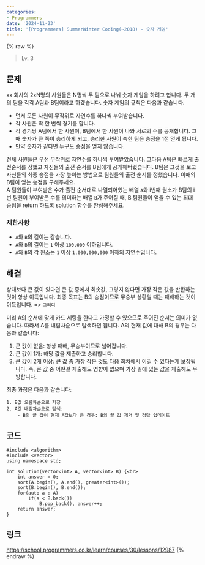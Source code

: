 ```yaml
---
categories:
- Programmers
date: '2024-11-23'
title: '[Programmers] SummerWinter Coding(~2018) - 숫자 게임'
---
```


{% raw %}
> Lv. 3<br>

## 문제
xx 회사의 2xN명의 사원들은 N명씩 두 팀으로 나눠 숫자 게임을 하려고 합니다. 두 개의 팀을 각각 A팀과 B팀이라고 하겠습니다. 숫자 게임의 규칙은 다음과 같습니다.

-   먼저 모든 사원이 무작위로 자연수를 하나씩 부여받습니다.
-   각 사원은 딱 한 번씩 경기를 합니다.
-   각 경기당 A팀에서 한 사원이, B팀에서 한 사원이 나와 서로의 수를 공개합니다. 그때 숫자가 큰 쪽이 승리하게 되고, 승리한 사원이 속한 팀은 승점을 1점 얻게 됩니다.
-   만약 숫자가 같다면 누구도 승점을 얻지 않습니다.

전체 사원들은 우선 무작위로 자연수를 하나씩 부여받았습니다. 그다음 A팀은 빠르게 출전순서를 정했고 자신들의 출전 순서를 B팀에게 공개해버렸습니다. B팀은 그것을 보고 자신들의 최종 승점을 가장 높이는 방법으로 팀원들의 출전 순서를 정했습니다. 이때의 B팀이 얻는 승점을 구해주세요.  
A 팀원들이 부여받은 수가 출전 순서대로 나열되어있는 배열  `A`와 i번째 원소가 B팀의 i번 팀원이 부여받은 수를 의미하는 배열  `B`가 주어질 때, B 팀원들이 얻을 수 있는 최대 승점을 return 하도록 solution 함수를 완성해주세요.

### 제한사항
-   `A`와  `B`의 길이는 같습니다.
-   `A`와  `B`의 길이는  `1`  이상  `100,000`  이하입니다.
-   `A`와  `B`의 각 원소는  `1`  이상  `1,000,000,000`  이하의 자연수입니다.

## 해결
상대보다 큰 값이 있다면 큰 값 중에서 최솟값, 그렇지 않다면 가장 작은 값을 반환하는 것이 항상 이득입니다. 최종 목표는 B의 승점이므로 무승부 상황일 때는 패배하는 것이 이득입니다. => `그리디`<br>

미리 A의 순서에 맞게 카드 세팅을 한다고 가정할 수 있으므로 주어진 순서는 의미가 없습니다. 따라서 A를 내림차순으로 탐색하면 됩니다. A의 현재 값에 대해 B의 경우는 다음과 같습니다:
1. 큰 값이 없음: 항상 패배, 무승부이므로 넘어갑니다.
2. 큰 값이 1개: 해당 값을 제출하고 승리합니다.
3. 큰 값이 2개 이상: 큰 값 중 가장 작은 것도 다음 회차에서 이길 수 있다는게 보장됩니다. 즉, 큰 값 중 어떤걸 제출해도 영향이 없으며 가장 끝에 있는 값을 제출해도 무방합니다.

최종 과정은 다음과 같습니다:
```
1. B값 오름차순으로 저장
2. A값 내림차순으로 탐색:
	- B의 끝 값이 현재 A값보다 큰 경우: B의 끝 값 제거 및 정답 업데이트
```

## 코드
```
#include <algorithm>
#include <vector>
using namespace std;
    
int solution(vector<int> A, vector<int> B) {<br>
    int answer = 0;
    sort(A.begin(), A.end(), greater<int>());
    sort(B.begin(), B.end());
    for(auto a : A)
        if(a < B.back())
            B.pop_back(), answer++;
    return answer;
}
```

## 링크
https://school.programmers.co.kr/learn/courses/30/lessons/12987
{% endraw %}